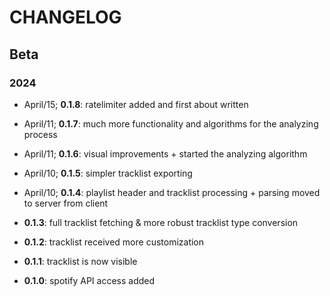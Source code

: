 # CHANGELOG

## Beta

### 2024

- April/15; **0.1.8**: ratelimiter added and first about written

- April/11; **0.1.7**: much more functionality and algorithms for the analyzing process

- April/11; **0.1.6**: visual improvements + started the analyzing algorithm

- April/10; **0.1.5**: simpler tracklist exporting

- April/10; **0.1.4**: playlist header and tracklist processing + parsing moved to server from client

- **0.1.3**: full tracklist fetching & more robust tracklist type conversion

- **0.1.2**: tracklist received more customization

- **0.1.1**: tracklist is now visible

- **0.1.0**: spotify API access added
